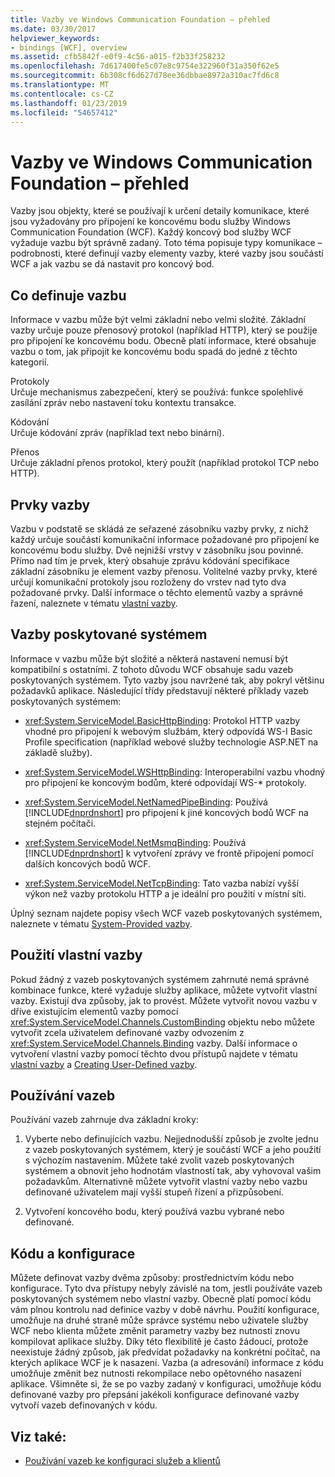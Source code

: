 ```yaml
---
title: Vazby ve Windows Communication Foundation – přehled
ms.date: 03/30/2017
helpviewer_keywords:
- bindings [WCF], overview
ms.assetid: cfb5842f-e0f9-4c56-a015-f2b33f258232
ms.openlocfilehash: 7d617400fe5c07e8c9754e322960f31a350f62e5
ms.sourcegitcommit: 6b308cf6d627d78ee36dbbae8972a310ac7fd6c8
ms.translationtype: MT
ms.contentlocale: cs-CZ
ms.lasthandoff: 01/23/2019
ms.locfileid: "54657412"
---
```

# <a name="windows-communication-foundation-bindings-overview"></a>Vazby ve Windows Communication Foundation – přehled
Vazby jsou objekty, které se používají k určení detaily komunikace, které jsou vyžadovány pro připojení ke koncovému bodu služby Windows Communication Foundation (WCF). Každý koncový bod služby WCF vyžaduje vazbu být správně zadaný. Toto téma popisuje typy komunikace – podrobnosti, které definují vazby elementy vazby, které vazby jsou součástí WCF a jak vazbu se dá nastavit pro koncový bod.  
  
## <a name="what-a-binding-defines"></a>Co definuje vazbu  
 Informace v vazbu může být velmi základní nebo velmi složité. Základní vazby určuje pouze přenosový protokol (například HTTP), který se použije pro připojení ke koncovému bodu. Obecně platí informace, které obsahuje vazbu o tom, jak připojit ke koncovému bodu spadá do jedné z těchto kategorií.  
  
 Protokoly  
 Určuje mechanismus zabezpečení, který se používá: funkce spolehlivé zasílání zpráv nebo nastavení toku kontextu transakce.  
  
 Kódování  
 Určuje kódování zpráv (například text nebo binární).  
  
 Přenos  
 Určuje základní přenos protokol, který použít (například protokol TCP nebo HTTP).  
  
## <a name="the-elements-of-a-binding"></a>Prvky vazby  
 Vazbu v podstatě se skládá ze seřazené zásobníku vazby prvky, z nichž každý určuje součástí komunikační informace požadované pro připojení ke koncovému bodu služby. Dvě nejnižší vrstvy v zásobníku jsou povinné. Přímo nad tím je prvek, který obsahuje zprávu kódování specifikace základní zásobníku je element vazby přenosu. Volitelné vazby prvky, které určují komunikační protokoly jsou rozloženy do vrstev nad tyto dva požadované prvky. Další informace o těchto elementů vazby a správné řazení, naleznete v tématu [vlastní vazby](../../../docs/framework/wcf/extending/custom-bindings.md).  
  
## <a name="system-provided-bindings"></a>Vazby poskytované systémem  
 Informace v vazbu může být složité a některá nastavení nemusí být kompatibilní s ostatními. Z tohoto důvodu WCF obsahuje sadu vazeb poskytovaných systémem. Tyto vazby jsou navržené tak, aby pokryl většinu požadavků aplikace. Následující třídy představují některé příklady vazeb poskytovaných systémem:  
  
-   <xref:System.ServiceModel.BasicHttpBinding>: Protokol HTTP vazby vhodné pro připojení k webovým službám, který odpovídá WS-I Basic Profile specification (například webové služby technologie ASP.NET na základě služby).  
  
-   <xref:System.ServiceModel.WSHttpBinding>: Interoperabilní vazbu vhodný pro připojení ke koncovým bodům, které odpovídají WS-* protokoly.  
  
-   <xref:System.ServiceModel.NetNamedPipeBinding>: Používá [!INCLUDE[dnprdnshort](../../../includes/dnprdnshort-md.md)] pro připojení k jiné koncových bodů WCF na stejném počítači.  
  
-   <xref:System.ServiceModel.NetMsmqBinding>: Používá [!INCLUDE[dnprdnshort](../../../includes/dnprdnshort-md.md)] k vytvoření zprávy ve frontě připojení pomocí dalších koncových bodů WCF.  

- <xref:System.ServiceModel.NetTcpBinding>: Tato vazba nabízí vyšší výkon než vazby protokolu HTTP a je ideální pro použití v místní síti.
  
 Úplný seznam najdete popisy všech WCF vazeb poskytovaných systémem, naleznete v tématu [System-Provided vazby](../../../docs/framework/wcf/system-provided-bindings.md).  
  
## <a name="using-your-own-bindings"></a>Použití vlastní vazby  
 Pokud žádný z vazeb poskytovaných systémem zahrnuté nemá správné kombinace funkce, které vyžaduje služby aplikace, můžete vytvořit vlastní vazby. Existují dva způsoby, jak to provést. Můžete vytvořit novou vazbu v dříve existujícím elementů vazby pomocí <xref:System.ServiceModel.Channels.CustomBinding> objektu nebo můžete vytvořit zcela uživatelem definované vazby odvozením z <xref:System.ServiceModel.Channels.Binding> vazby. Další informace o vytvoření vlastní vazby pomocí těchto dvou přístupů najdete v tématu [vlastní vazby](../../../docs/framework/wcf/extending/custom-bindings.md) a [Creating User-Defined vazby](../../../docs/framework/wcf/extending/creating-user-defined-bindings.md).  
  
## <a name="using-bindings"></a>Používání vazeb  
 Používání vazeb zahrnuje dva základní kroky:  
  
1.  Vyberte nebo definujících vazbu. Nejjednodušší způsob je zvolte jednu z vazeb poskytovaných systémem, který je součástí WCF a jeho použití s výchozím nastavením. Můžete také zvolit vazeb poskytovaných systémem a obnovit jeho hodnotám vlastností tak, aby vyhovoval vašim požadavkům. Alternativně můžete vytvořit vlastní vazby nebo vazbu definované uživatelem mají vyšší stupeň řízení a přizpůsobení.  
  
2.  Vytvoření koncového bodu, který používá vazbu vybrané nebo definované.  
  
## <a name="code-and-configuration"></a>Kódu a konfigurace  
 Můžete definovat vazby dvěma způsoby: prostřednictvím kódu nebo konfigurace. Tyto dva přístupy nebyly závislé na tom, jestli používáte vazeb poskytovaných systémem nebo vlastní vazby. Obecně platí pomocí kódu vám plnou kontrolu nad definice vazby v době návrhu. Použití konfigurace, umožňuje na druhé straně může správce systému nebo uživatele služby WCF nebo klienta můžete změnit parametry vazby bez nutnosti znovu kompilovat aplikace služby. Díky této flexibilitě je často žádoucí, protože neexistuje žádný způsob, jak předvídat požadavky na konkrétní počítač, na kterých aplikace WCF je k nasazení. Vazba (a adresování) informace z kódu umožňuje změnit bez nutnosti rekompilace nebo opětovného nasazení aplikace. Všimněte si, že se po vazby zadaný v konfiguraci, umožňuje kódu definované vazby pro přepsání jakékoli konfigurace definované vazby vytvoří vazeb definovaných v kódu.  
  
## <a name="see-also"></a>Viz také:
- [Používání vazeb ke konfiguraci služeb a klientů](../../../docs/framework/wcf/using-bindings-to-configure-services-and-clients.md)
